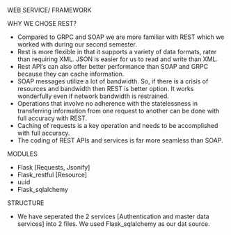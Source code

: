 WEB SERVICE/ FRAMEWORK


WHY WE CHOSE REST?

- Compared to GRPC and SOAP we are more familiar with REST which we worked with during our second semester.
- Rest is more flexible in that it supports a variety of data formats, rater than requiring XML. JSON is easier for us to read and write than XML.
- Rest API’s can also offer better performance than SOAP and GRPC because they can cache information.
- SOAP messages utilize a lot of bandwidth. So, if there is a crisis of resources and bandwidth then REST is better option. It works wonderfully even if network bandwidth is restrained. 
- Operations that involve no adherence with the statelessness in transferring information from one request to another can be done with full accuracy with REST. 
- Caching of requests is a key operation and needs to be accomplished with full accuracy. 
- The coding of REST APIs and services is far more seamless than SOAP. 


MODULES
- Flask [Requests, Jsonify]
- Flask_restful [Resource]
- uuid
- Flask_sqlalchemy

STRUCTURE
- We have seperated the 2 services [Authentication and master data services] into 2 files. We used Flask_sqlalchemy as our dat source.
